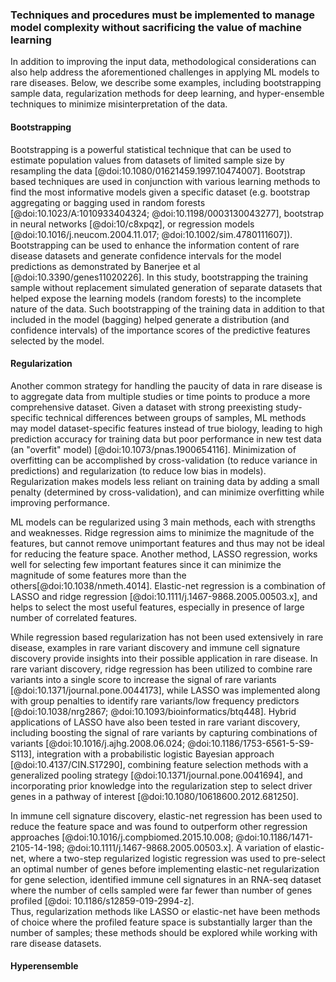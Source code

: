 ### Techniques and procedures must be implemented to manage model complexity without sacrificing the value of machine learning

In addition to improving the input data, methodological considerations can also help address the aforementioned challenges in applying ML models to rare diseases. 
Below, we describe some examples, including bootstrapping sample data, regularization methods for deep learning, and hyper-ensemble techniques to minimize misinterpretation of the data. 

#### Bootstrapping

Bootstrapping is a powerful statistical technique that can be used to estimate population values from datasets of limited sample size by resampling the data [@doi:10.1080/01621459.1997.10474007].
Bootstrap based techniques are used in conjunction with various learning methods to find the most informative models given a specific dataset (e.g. bootstrap aggregating or bagging used in random forests [@doi:10.1023/A:1010933404324; @doi:10.1198/0003130043277], bootstrap in neural networks [@doi:10/c8xpqz], or regression models [@doi:10.1016/j.neucom.2004.11.017; @doi:10.1002/sim.4780111607]).
Bootstrapping can be used to enhance the information content of rare disease datasets and generate confidence intervals for the model predictions as demonstrated by Banerjee et al [@doi:10.3390/genes11020226].
In this study, bootstrapping the training sample without replacement simulated generation of separate datasets that helped expose the learning models (random forests) to the incomplete nature of the data.
Such bootstrapping of the training data in addition to that included in the model (bagging) helped generate a distribution (and confidence intervals) of the importance scores of the predictive features selected by the model.

#### Regularization

Another common strategy for handling the paucity of data in rare disease is to aggregate data from multiple studies or time points to produce a more comprehensive dataset. 
Given a dataset with strong preexisting study-specific technical differences between groups of samples, ML methods may model dataset-specific features instead of true biology, leading to high prediction accuracy for training data but poor performance in new test data (an "overfit" model) [@doi:10.1073/pnas.1900654116].
Minimization of overfitting can be accomplished by cross-validation (to reduce variance in predictions) and regularization (to reduce low bias in models). 
Regularization makes models less reliant on training data by adding a small penalty (determined by cross-validation), and can minimize overfitting while improving performance. 

ML models can be regularized using 3 main methods, each with strengths and weaknesses. 
Ridge regression aims to minimize the magnitude of the features, but cannot remove unimportant features and thus may not be ideal for reducing the feature space. 
Another method, LASSO regression, works well for selecting few important features since it can minimize the magnitude of some features more than the others[@doi:10.1038/nmeth.4014]. 
Elastic-net regression is a combination of LASSO and ridge regression [@doi:10.1111/j.1467-9868.2005.00503.x], and helps to select the most useful features, especially in presence of large number of correlated features. 

While regression based regularization has not been used extensively in rare disease, examples in rare variant discovery and immune cell signature discovery provide insights into their possible application in rare disease.
In rare variant discovery, ridge regression has been utilized to combine rare variants into a single score to increase the signal of rare variants [@doi:10.1371/journal.pone.0044173], while LASSO was implemented along with group penalties to identify rare variants/low frequency predictors [@doi:10.1038/nrg2867; @doi:10.1093/bioinformatics/btq448]. 
Hybrid applications of LASSO have also been tested in rare variant discovery, including boosting the signal of rare variants by capturing combinations of variants [@doi:10.1016/j.ajhg.2008.06.024; @doi:10.1186/1753-6561-5-S9-S113], integration with a probabilistic logistic Bayesian approach [@doi:10.4137/CIN.S17290], combining feature selection methods with a generalized pooling strategy [@doi:10.1371/journal.pone.0041694], and incorporating prior knowledge into the regularization step to select driver genes in a pathway of interest [@doi:10.1080/10618600.2012.681250]. 

In immune cell signature discovery, elastic-net regression has been used to reduce the feature space and was found to outperform other regression approaches [@doi:10.1016/j.compbiomed.2015.10.008; @doi:10.1186/1471-2105-14-198; @doi:10.1111/j.1467-9868.2005.00503.x]. 
A variation of elastic-net, where a two-step regularized logistic regression was used to pre-select an optimal number of genes before implementing elastic-net regularization for gene selection, identified immune cell signatures in an RNA-seq dataset where the number of cells sampled were far fewer than number of genes profiled [@doi: 10.1186/s12859-019-2994-z].  
Thus, regularization methods like LASSO or elastic-net have been methods of choice where the profiled feature space is substantially larger than the number of samples; these methods should be explored while working with rare disease datasets.

#### Hyperensemble

